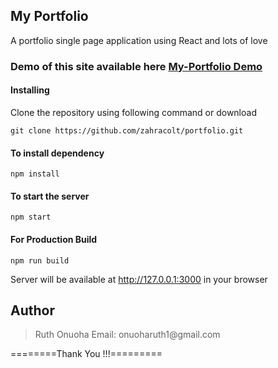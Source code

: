 ## My Portfolio

A portfolio single page application using React and lots of love

### Demo of this site available here [My-Portfolio Demo](https://ruth-utiva-portfolio.netlify.app)

#### Installing

Clone the repository using following command or download

```
git clone https://github.com/zahracolt/portfolio.git
```

#### To install dependency

```
npm install
```

#### To start the server

```
npm start
```

#### For Production Build

```
npm run build
```

Server will be available at http://127.0.0.1:3000 in your browser

## Author

<blockquote>
Ruth Onuoha
Email: onuoharuth1@gmail.com
</blockquote>

========Thank You !!!=========
